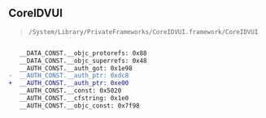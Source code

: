 ## CoreIDVUI

> `/System/Library/PrivateFrameworks/CoreIDVUI.framework/CoreIDVUI`

```diff

   __DATA_CONST.__objc_protorefs: 0x88
   __DATA_CONST.__objc_superrefs: 0x48
   __AUTH_CONST.__auth_got: 0x1e98
-  __AUTH_CONST.__auth_ptr: 0xdc8
+  __AUTH_CONST.__auth_ptr: 0xe00
   __AUTH_CONST.__const: 0x5020
   __AUTH_CONST.__cfstring: 0x1e0
   __AUTH_CONST.__objc_const: 0x7f98

```
